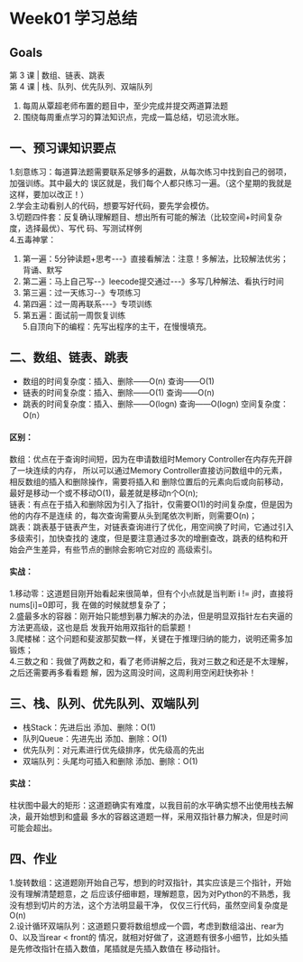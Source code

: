 # Week01 学习总结
## Goals  
第 3 课 | 数组、链表、跳表  
第 4 课 | 栈、队列、优先队列、双端队列  
1. 每周从覃超老师布置的题目中，至少完成并提交两道算法题  
2. 围绕每周重点学习的算法知识点，完成一篇总结，切忌流水账。  

## 一、预习课知识要点  
1.刻意练习：每道算法题需要联系足够多的遍数，从每次练习中找到自己的弱项，加强训练。其中最大的
误区就是，我们每个人都只练习一遍。（这个星期的我就是这样，要加以改正！）  
2.学会主动看别人的代码，想要写好代码，要先学会模仿。  
3.切题四件套：反复确认理解题目、想出所有可能的解法（比较空间+时间复杂度，选择最优）、写代
码、写测试样例  
4.五毒神掌：  
1. 第一遍：5分钟读题+思考---》直接看解法：注意！多解法，比较解法优劣；背诵、默写  
2. 第二遍：马上自己写--》leecode提交通过---》多写几种解法、看执行时间  
3. 第三遍：过一天练习--》专项练习  
4. 第四遍：过一周再联系---》专项训练  
5. 第五遍：面试前一周恢复训练  
5.自顶向下的编程：先写出程序的主干，在慢慢填充。  

## 二、数组、链表、跳表
* 数组的时间复杂度：插入、删除——O(n) 查询——O(1)
* 链表的时间复杂度：插入、删除——O(1) 查询——O(n)
* 跳表的时间复杂度：插入、删除——O(logn) 查询——O(logn) 空间复杂度：O(n）
#### 区别：  
数组：优点在于查询时间短，因为在申请数组时Memory Controller在内存先开辟了一块连续的内存，
所以可以通过Memory Controller直接访问数组中的元素，相反数组的插入和删除操作，需要将插入和
删除位置后的元素向后或向前移动，最好是移动一个或不移动O(1)，最差就是移动n个O(n);  
链表：有点在于插入和删除因为引入了指针，仅需要O(1)的时间复杂度，但是因为他的内存不是连续
的，每次查询需要从头到尾依次判断，则需要O(n)；  
跳表：跳表基于链表产生，对链表查询进行了优化，用空间换了时间，它通过引入多级索引，加快查找的
速度，但是要注意通过多次的增删查改，跳表的结构和开始会产生差异，有些节点的删除会影响它对应的
高级索引。  
#### 实战：  
1.移动零：这道题目刚开始看起来很简单，但有个小点就是当判断 i != j时，直接将nums[i]=0即可，我
在做的时候就想复杂了；  
2.盛最多水的容器：刚开始只能想到暴力解决的办法，但是明显双指针左右夹逼的方法更高级，这也是启
发我开始用双指针的启蒙题！  
3.爬楼梯：这个问题和斐波那契数一样，关键在于推理归纳的能力，说明还需多加锻炼；  
4.三数之和：我做了两数之和，看了老师讲解之后，我对三数之和还是不太理解，之后还需要再多看看题
解，因为这周没时间，这周利用空闲赶快弥补！  

## 三、栈、队列、优先队列、双端队列
* 栈Stack：先进后出 添加、删除：O(1)
* 队列Queue：先进先出 添加、删除：O(1)
* 优先队列：对元素进行优先级排序，优先级高的先出
* 双端队列：头尾均可插入和删除 添加、删除：O(1)
#### 实战：  
柱状图中最大的矩形：这道题确实有难度，以我目前的水平确实想不出使用栈去解决，最开始想到和盛最
多水的容器这道题一样，采用双指针暴力解决，但是时间可能会超出。  

## 四、作业  
1.旋转数组：这道题刚开始自己写，想到的时双指针，其实应该是三个指针，开始没有理解清楚题意，之
后应该仔细审题，理解题意，因为对Python的不熟悉，我没有想到切片的方法，这个方法明显最干净，
仅仅三行代码，虽然空间复杂度是O(n)  
2.设计循环双端队列：这道题只要将数组想成一个圆，考虑到数组溢出、rear为0、以及当rear < front的
情况，就相对好做了，这道题有很多小细节，比如头插是先修改指针在插入数值，尾插就是先插入数值在
移动指针。
